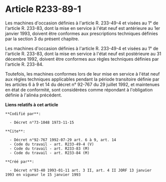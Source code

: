 # Article R233-89-1

Les machines d'occasion définies à l'article R. 233-49-4 et visées au 1° de l'article R. 233-83, dont la mise en service à
l'état neuf est antérieure au 1er janvier 1993, doivent être conformes aux prescriptions techniques définies par la section 3
du présent chapitre.

Les machines d'occasion définies à l'article R. 233-49-4 et visées au 1° de l'article R. 233-83, dont la mise en service à
l'état neuf est postérieure au 31 décembre 1992, doivent être conformes aux règles techniques définies par l'article R.
233-84.

Toutefois, les machines conformes lors de leur mise en service à l'état neuf aux règles techniques applicables pendant la
période transitoire définie par les articles 6 à 9 et 14 du décret n° 92-767 du 29 juillet 1992, et maintenues en état de
conformité, sont considérées comme répondant à l'obligation définie à l'alinéa précédent.

**Liens relatifs à cet article**

	**Codifié par**:

	  - Décret n°73-1048 1973-11-15

	**Cite**:

	  - Décret n°92-767 1992-07-29 art. 6 à 9, art. 14
	  - Code du travail - art. R233-49-4 (V)
	  - Code du travail - art. R233-83 (M)
	  - Code du travail - art. R233-84 (M)

	**Créé par**:

	  - Décret n°93-40 1993-01-11 art. 3 II, art. 4 II JORF 13 janvier 1993 en vigueur le 15 janvier 1993
